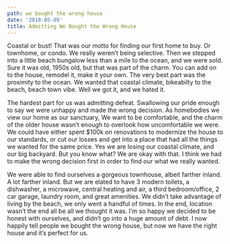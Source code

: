 ```yaml
---
path: we bought the wrong house
date: '2018-05-09'
title: Admitting We Bought the Wrong House
---
```

Coastal or bust! That was our motto for finding our first home to buy.  Or townhome, or condo.  We really weren’t being selective.  Then we stepped into a little beach bungalow less than a mile to the ocean, and we were sold. Sure it was old, 1950s old, but that was part of the charm.  You can add on to the house, remodel it, make it your own.  The very best part was the proximity to the ocean.  We wanted that coastal climate, bikeabilty to the beach, beach town vibe.  Well we got it, and we hated it.



The hardest part for us was admitting defeat.  Swallowing our pride enough to say we were unhappy and made the wrong decision.  As homebodies we view our home as our sanctuary,  We want to be comfortable, and the charm of the older house wasn’t enough to overlook how uncomfortable we were.  We could have either spent $100k on renovations to modernize the house to our standards, or cut our losses and get into a place that had all the things we wanted for the same price.  Yes we are losing our coastal climate, and our big backyard.  But you know what? We are okay with that.  I think we had to make the wrong decision first in order to find our what we really wanted.



We were able to find ourselves a gorgeous townhouse, albeit farther inland. A lot farther inland.  But we are elated to have 3 modern toilets, a dishwasher, a microwave, central heating and air, a third bedroom/office, 2 car garage, laundry room, and great amenities. We didn’t take advantage of living by the beach, we only went a handful of times.  In the end, location wasn’t the end all be all we thought it was.  I’m so happy we decided to be honest with ourselves, and didn’t go into a huge amount of debt.  I now happily tell people we bought the wrong house, but now we have the right house and it’s perfect for us.
